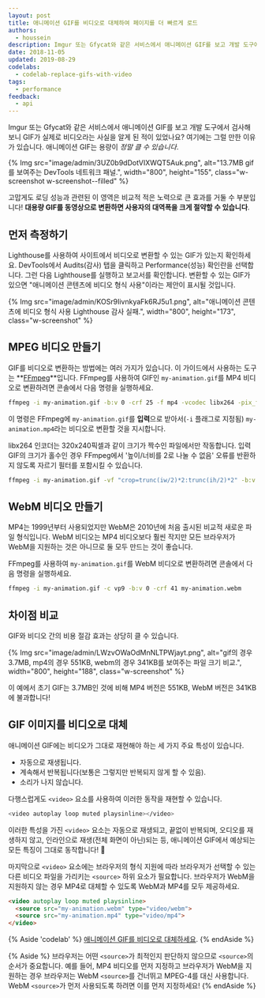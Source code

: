 ```yaml
---
layout: post
title: 애니메이션 GIF를 비디오로 대체하여 페이지를 더 빠르게 로드
authors:
  - houssein
description: Imgur 또는 Gfycat와 같은 서비스에서 애니메이션 GIF를 보고 개발 도구에서 검사해보니 GIF가 실제로 비디오라는 사실을 알게 된 적이 있었나요? 여기에는 그럴 만한 이유가 있습니다. 애니메이션 GIF는 용량이 정말 클 수 있습니다! 대용량 GIF를 동영상으로 변환하면 사용자의 대역폭을 크게 절약할 수 있습니다.
date: 2018-11-05
updated: 2019-08-29
codelabs:
  - codelab-replace-gifs-with-video
tags:
  - performance
feedback:
  - api
---
```


Imgur 또는 Gfycat와 같은 서비스에서 애니메이션 GIF를 보고 개발 도구에서 검사해보니 GIF가 실제로 비디오라는 사실을 알게 된 적이 있었나요? 여기에는 그럴 만한 이유가 있습니다. 애니메이션 GIF는 용량이 *정말 클 수 있습니다*.

{% Img src="image/admin/3UZ0b9dDotVIXWQT5Auk.png", alt="13.7MB gif를 보여주는 DevTools 네트워크 패널.", width="800", height="155", class="w-screenshot w-screenshot--filled" %}

고맙게도 로딩 성능과 관련된 이 영역은 비교적 적은 노력으로 큰 효과를 거둘 수 부분입니다! **대용량 GIF를 동영상으로 변환하면 사용자의 대역폭을 크게 절약할 수 있습니다**.

## 먼저 측정하기

Lighthouse를 사용하여 사이트에서 비디오로 변환할 수 있는 GIF가 있는지 확인하세요. DevTools에서 Audits(감사) 탭을 클릭하고 Performance(성능) 확인란을 선택합니다. 그런 다음 Lighthouse를 실행하고 보고서를 확인합니다. 변환할 수 있는 GIF가 있으면 "애니메이션 콘텐츠에 비디오 형식 사용"이라는 제안이 표시될 것입니다.

{% Img src="image/admin/KOSr9IivnkyaFk6RJ5u1.png", alt="애니메이션 콘텐츠에 비디오 형식 사용 Lighthouse 감사 실패.", width="800", height="173", class="w-screenshot" %}

## MPEG 비디오 만들기

GIF를 비디오로 변환하는 방법에는 여러 가지가 있습니다. 이 가이드에서 사용하는 도구는 **[FFmpeg](https://www.ffmpeg.org/)**입니다. FFmpeg를 사용하여 GIF인 `my-animation.gif`를 MP4 비디오로 변환하려면 콘솔에서 다음 명령을 실행하세요.

```bash
ffmpeg -i my-animation.gif -b:v 0 -crf 25 -f mp4 -vcodec libx264 -pix_fmt yuv420p my-animation.mp4
```

이 명령은 FFmpeg에 `my-animation.gif`를 **입력**으로 받아서(`-i` 플래그로 지정됨) `my-animation.mp4`라는 비디오로 변환할 것을 지시합니다.

libx264 인코더는 320x240픽셀과 같이 크기가 짝수인 파일에서만 작동합니다. 입력 GIF의 크기가 홀수인 경우 FFmpeg에서 '높이/너비를 2로 나눌 수 없음' 오류를 반환하지 않도록 자르기 필터를 포함시킬 수 있습니다.

```bash
ffmpeg -i my-animation.gif -vf "crop=trunc(iw/2)*2:trunc(ih/2)*2" -b:v 0 -crf 25 -f mp4 -vcodec libx264 -pix_fmt yuv420p my-animation.mp4
```

## WebM 비디오 만들기

MP4는 1999년부터 사용되었지만 WebM은 2010년에 처음 출시된 비교적 새로운 파일 형식입니다. WebM 비디오는 MP4 비디오보다 훨씬 작지만 모든 브라우저가 WebM을 지원하는 것은 아니므로 둘 모두 만드는 것이 좋습니다.

FFmpeg를 사용하여 `my-animation.gif`를 WebM 비디오로 변환하려면 콘솔에서 다음 명령을 실행하세요.

```bash
ffmpeg -i my-animation.gif -c vp9 -b:v 0 -crf 41 my-animation.webm
```

## 차이점 비교

GIF와 비디오 간의 비용 절감 효과는 상당히 클 수 있습니다.

{% Img src="image/admin/LWzvOWaOdMnNLTPWjayt.png", alt="gif의 경우 3.7MB, mp4의 경우 551KB, webm의 경우 341KB를 보여주는 파일 크기 비교.", width="800", height="188", class="w-screenshot" %}

이 예에서 초기 GIF는 3.7MB인 것에 비해 MP4 버전은 551KB, WebM 버전은 341KB에 불과합니다!

## GIF 이미지를 비디오로 대체

애니메이션 GIF에는 비디오가 그대로 재현해야 하는 세 가지 주요 특성이 있습니다.

- 자동으로 재생됩니다.
- 계속해서 반복됩니다(보통은 그렇지만 반복되지 않게 할 수 있음).
- 소리가 나지 않습니다.

다행스럽게도 `<video>` 요소를 사용하여 이러한 동작을 재현할 수 있습니다.

```bash
<video autoplay loop muted playsinline></video>
```

이러한 특성을 가진 `<video>` 요소는 자동으로 재생되고, 끝없이 반복되며, 오디오를 재생하지 않고, 인라인으로 재생(전체 화면이 아닌)되는 등, 애니메이션 GIF에서 예상되는 모든 특징이 그대로 동작합니다! 🎉

마지막으로 `<video>` 요소에는 브라우저의 형식 지원에 따라 브라우저가 선택할 수 있는 다른 비디오 파일을 가리키는 `<source>` 하위 요소가 필요합니다. 브라우저가 WebM을 지원하지 않는 경우 MP4로 대체할 수 있도록 WebM과 MP4를 모두 제공하세요.

```html
<video autoplay loop muted playsinline>
  <source src="my-animation.webm" type="video/webm">
  <source src="my-animation.mp4" type="video/mp4">
</video>
```

{% Aside 'codelab' %} [애니메이션 GIF를 비디오로 대체하세요](/codelab-replace-gifs-with-video). {% endAside %}

{% Aside %} 브라우저는 어떤 `<source>`가 최적인지 판단하지 않으므로 `<source>`의 순서가 중요합니다. 예를 들어, MP4 비디오를 먼저 지정하고 브라우저가 WebM을 지원하는 경우 브라우저는 WebM `<source>`를 건너뛰고 MPEG-4를 대신 사용합니다. WebM `<source>`가 먼저 사용되도록 하려면 이를 먼저 지정하세요! {% endAside %}
